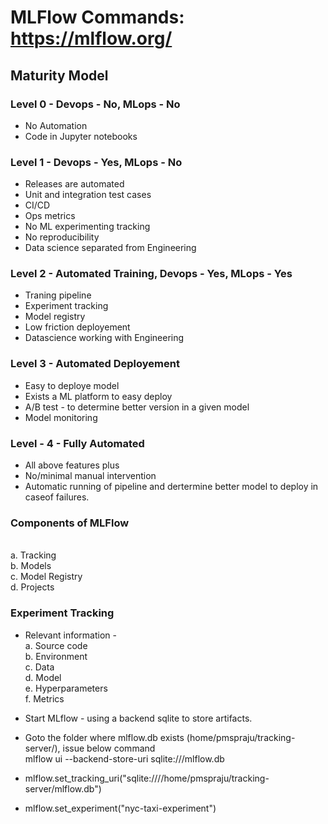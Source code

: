 # MLFlow Commands: https://mlflow.org/ 

## Maturity Model

### Level 0 - Devops - No, MLops - No

 - No Automation
 - Code in Jupyter notebooks
 
### Level 1 - Devops - Yes, MLops - No

 - Releases are automated
 - Unit and integration test cases
 - CI/CD
 - Ops metrics
 - No ML experimenting tracking
 - No reproducibility
 - Data science separated from Engineering
 
### Level 2 - Automated Training, Devops - Yes, MLops - Yes

 - Traning pipeline
 - Experiment tracking
 - Model registry
 - Low friction deployement
 - Datascience working with Engineering 
 
### Level 3 - Automated Deployement 
 
 - Easy to deploye model
 - Exists a ML platform to easy deploy
 - A/B test - to determine better version in a given model
 - Model monitoring 
 
### Level - 4 - Fully Automated 

 - All above features plus 
 - No/minimal manual intervention
 - Automatic running of pipeline and dertermine better model to deploy
   in caseof failures. 

### Components of MLFlow

 <br> a. Tracking 
 <br> b. Models 
 <br> c. Model Registry
 <br> d. Projects 
 
 
### Experiment Tracking 

- Relevant information - 
 <br> a. Source code
 <br> b. Environment
 <br> c. Data
 <br> d. Model
 <br> e. Hyperparameters
 <br> f. Metrics
 
- Start MLflow - using a backend sqlite to store artifacts. 
- Goto the folder where mlflow.db exists (home/pmspraju/tracking-server/), issue below command 
<br>  mlflow ui --backend-store-uri sqlite:///mlflow.db


- mlflow.set_tracking_uri("sqlite:////home/pmspraju/tracking-server/mlflow.db")
- mlflow.set_experiment("nyc-taxi-experiment")